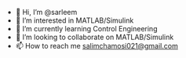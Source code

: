 - 👋 Hi, I’m @sarleem
- 👀 I’m interested in MATLAB/Simulink
- 🌱 I’m currently learning Control Engineering
- 💞️ I’m looking to collaborate on MATLAB/Simulink
- 📫 How to reach me salimchamosi021@gmail.com 

<!---
sarleem/sarleem is a ✨ special ✨ repository because its `README.md` (this file) appears on your GitHub profile.
You can click the Preview link to take a look at your changes.
--->
